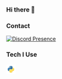 ### Hi there 👋

### Contact
[![Discord Presence](https://lanyard.cnrad.dev/api/:871682074006945792)](https://discord.com/users/:871682074006945792)
### Tech I Use
<img src ="https://raw.githubusercontent.com/github/explore/80688e429a7d4ef2fca1e82350fe8e3517d3494d/topics/python/python.png" widht = "25" height="25">  
